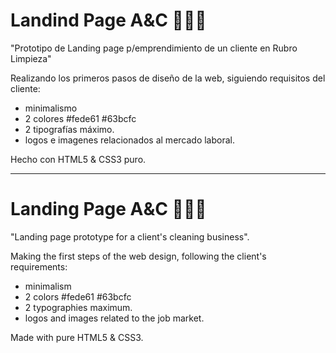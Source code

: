 # Landind Page A&C 🧽🧹🧼

 "Prototipo de Landing page p/emprendimiento de un cliente en Rubro Limpieza"
 
Realizando los primeros pasos de diseño de la web, siguiendo requisitos del cliente:

- minimalismo
- 2 colores #fede61 #63bcfc
- 2 tipografías máximo.
- logos e imagenes relacionados al mercado laboral.

Hecho con HTML5 & CSS3 puro.


----------------------------------------------------------------------------------------------------

# Landing Page A&C 🧽🧹🧼

 "Landing page prototype for a client's cleaning business".
 
Making the first steps of the web design, following the client's requirements:

- minimalism
- 2 colors #fede61 #63bcfc
- 2 typographies maximum.
- logos and images related to the job market.

Made with pure HTML5 & CSS3.
